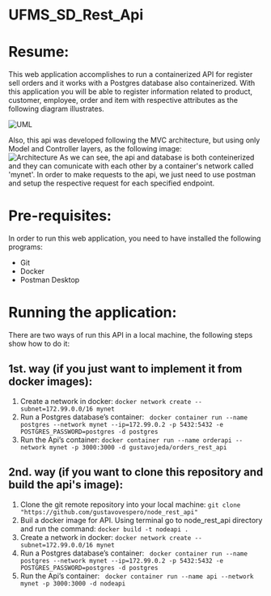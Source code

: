 # UFMS_SD_Rest_Api

# Resume:

This web application accomplishes to run a containerized API for register sell orders and it works with a Postgres database also containerized. With this application you will be able to register information related to product, customer, employee, order and item with respective attributes as the following diagram illustrates.

![UML](https://user-images.githubusercontent.com/47990614/139122635-3b30fc61-88d2-4c5a-9a9d-655f79deee1d.png)

Also, this api was developed following the MVC architecture, but using only Model and Controller layers, as the following image:  
![Architecture](https://user-images.githubusercontent.com/47990614/138994475-499596f6-f627-4fec-b0dc-454fb1f031fa.png)
As we can see, the api and database is both conteinerized and they can comunicate with each other by a container's network called 'mynet'. In order to make requests to the api, we just need to use postman and setup the respective request for each specified endpoint.

# Pre-requisites:
In order to run this web application, you need to have installed the following programs:
- Git
- Docker
- Postman Desktop

# Running the application:
There are two ways of run this API in a local machine, the following steps show how to do it:
## 1st. way (if you just want to implement it from docker images):
1) Create a network in docker:
``` docker network create --subnet=172.99.0.0/16 mynet ```
2) Run a Postgres database’s container:
``` docker container run --name postgres --network mynet --ip=172.99.0.2 -p 5432:5432 -e POSTGRES_PASSWORD=postgres -d postgres```
3) Run the Api’s container:
``` docker container run --name orderapi --network mynet -p 3000:3000 -d gustavojeda/orders_rest_api ```

## 2nd. way (if you want to clone this repository and build the api's image):
1) Clone the git remote repository into your local machine:
``` git clone "https://github.com/gustavovespero/node_rest_api" ```
2) Buil a docker image for API. Using terminal go to node_rest_api directory and run the command:
``` docker build -t nodeapi . ```
3) Create a network in docker:
``` docker network create --subnet=172.99.0.0/16 mynet ```
4) Run a Postgres database’s container:
``` docker container run --name postgres --network mynet --ip=172.99.0.2 -p 5432:5432 -e POSTGRES_PASSWORD=postgres -d postgres```
5) Run the Api’s container:
``` docker container run --name api --network mynet -p 3000:3000 -d nodeapi```
